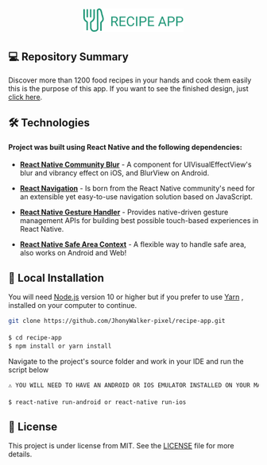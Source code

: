 <h1 align="center">
    <img width="40%"  alt="Recipe APP - Icon" src="./assets/icons/icon-repo.svg" />
</h1>

## 💻 Repository Summary

Discover more than 1200 food recipes in your hands and cook them easily this is the purpose of this app. If you want to see the finished design, just [click here](./assets/readme/recipe-app-design-finish.png).


## 🛠 Technologies

#### Project was built using **React Native** and the following dependencies:

- **[React Native Community Blur](https://www.npmjs.com/package/@react-native-community/blur)** - A component for UIVisualEffectView's blur and vibrancy effect on iOS, and BlurView on Android.

- **[React Navigation](https://www.npmjs.com/package/react-navigation)** - Is born from the React Native community's need for an extensible yet easy-to-use navigation solution based on JavaScript.

- **[React Native Gesture Handler](https://www.npmjs.com/package/react-native-gesture-handler)** - Provides native-driven gesture management APIs for building best possible touch-based experiences in React Native.

- **[React Native Safe Area Context](https://www.npmjs.com/package/react-native-safe-area-context)** - A flexible way to handle safe area, also works on Android and Web!

## 🔨 Local Installation

You will need [Node.js](https://nodejs.org) version 10 or higher but if you prefer to use [Yarn](https://yarnpkg.com/) , installed on your computer to continue.

```bash
git clone https://github.com/JhonyWalker-pixel/recipe-app.git

$ cd recipe-app
$ npm install or yarn install
```
Navigate to the project's source folder and work in your IDE and run the script below

```bash
⚠ YOU WILL NEED TO HAVE AN ANDROID OR IOS EMULATOR INSTALLED ON YOUR MACHINE TO RUN THIS PROJECT

$ react-native run-android or react-native run-ios
```

## 📖 License

This project is under license from MIT. See the [LICENSE](LICENSE.md) file for more details.

